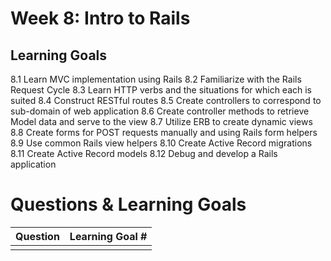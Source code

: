 # Week 8: Intro to Rails
## Learning Goals
8.1 Learn MVC implementation using Rails
8.2 Familiarize with the Rails Request Cycle
8.3 Learn HTTP verbs and the situations for which each is suited
8.4 Construct RESTful routes
8.5 Create controllers to correspond to sub-domain of web application
8.6 Create controller methods to retrieve Model data and serve to the view
8.7 Utilize ERB to create dynamic views
8.8 Create forms for POST requests manually and using Rails form helpers
8.9 Use common Rails view helpers
8.10 Create Active Record migrations
8.11 Create Active Record models
8.12 Debug and develop a Rails application


# Questions & Learning Goals
| Question | Learning Goal #|
|:--------:|-------------------
|          |   |
